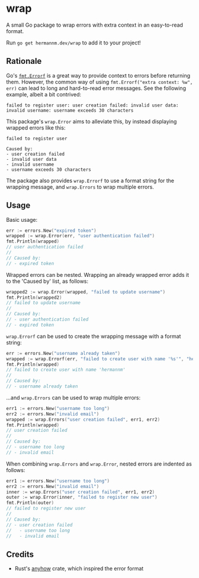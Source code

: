 # wrap

A small Go package to wrap errors with extra context in an easy-to-read format.

Run `go get hermannm.dev/wrap` to add it to your project!

## Rationale

Go's [`fmt.Errorf`](https://pkg.go.dev/fmt#Errorf) is a great way to provide context to errors
before returning them. However, the common way of using `fmt.Errorf("extra context: %w", err)` can
lead to long and hard-to-read error messages. See the following example, albeit a bit contrived:
```
failed to register user: user creation failed: invalid user data: invalid username: username exceeds 30 characters
```

This package's `wrap.Error` aims to alleviate this, by instead displaying wrapped errors like this:
```
failed to register user

Caused by:
- user creation failed
- invalid user data
- invalid username
- username exceeds 30 characters
```

The package also provides `wrap.Errorf` to use a format string for the wrapping message, and
`wrap.Errors` to wrap multiple errors.

## Usage

Basic usage:

```go
err := errors.New("expired token")
wrapped := wrap.Error(err, "user authentication failed")
fmt.Println(wrapped)
// user authentication failed
//
// Caused by:
// - expired token
```

Wrapped errors can be nested. Wrapping an already wrapped error adds it to the 'Caused by' list, as
follows:

```go
wrapped2 := wrap.Error(wrapped, "failed to update username")
fmt.Println(wrapped2)
// failed to update username
//
// Caused by:
// - user authentication failed
// - expired token
```

`wrap.Errorf` can be used to create the wrapping message with a format string:

```go
err := errors.New("username already taken")
wrapped := wrap.Errorf(err, "failed to create user with name '%s'", "hermannm")
fmt.Println(wrapped)
// failed to create user with name 'hermannm'
//
// Caused by:
// - username already taken
```

...and `wrap.Errors` can be used to wrap multiple errors:

```go
err1 := errors.New("username too long")
err2 := errors.New("invalid email")
wrapped := wrap.Errors("user creation failed", err1, err2)
fmt.Println(wrapped)
// user creation failed
//
// Caused by:
// - username too long
// - invalid email
```

When combining `wrap.Errors` and `wrap.Error`, nested errors are indented as follows:

```go
err1 := errors.New("username too long")
err2 := errors.New("invalid email")
inner := wrap.Errors("user creation failed", err1, err2)
outer := wrap.Error(inner, "failed to register new user")
fmt.Println(outer)
// failed to register new user
//
// Caused by:
// - user creation failed
//   - username too long
//   - invalid email
```

## Credits

- Rust's [anyhow](https://crates.io/crates/anyhow) crate, which inspired the error format
